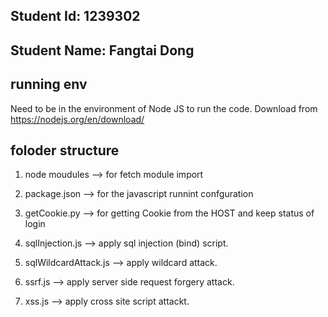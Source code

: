 ## Student Id: 1239302
## Student Name: Fangtai Dong

## running env
Need to be in the environment of Node JS to run the code.
Download from https://nodejs.org/en/download/

## foloder structure
1. node moudules --> for fetch module import
2. package.json --> for the javascript runnint confguration
3. getCookie.py --> for getting Cookie from the HOST and keep status of login

4. sqlInjection.js --> apply sql injection (bind) script.
5. sqlWildcardAttack.js --> apply wildcard attack.
6. ssrf.js --> apply server side request forgery attack.
7. xss.js --> apply cross site script attackt.

